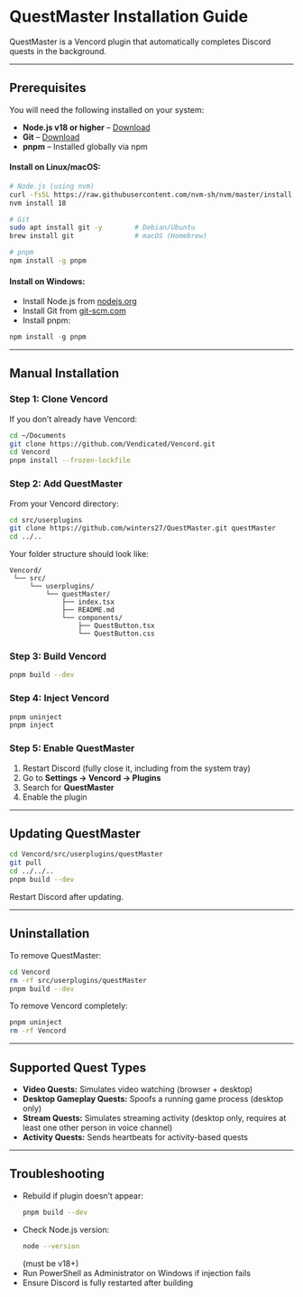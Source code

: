 # QuestMaster Installation Guide

QuestMaster is a Vencord plugin that automatically completes Discord quests in the background.  

---

## Prerequisites

You will need the following installed on your system:

- **Node.js v18 or higher** – [Download](https://nodejs.org/)  
- **Git** – [Download](https://git-scm.com/download/win)  
- **pnpm** – Installed globally via npm  

#### Install on Linux/macOS:
```bash
# Node.js (using nvm)
curl -fsSL https://raw.githubusercontent.com/nvm-sh/nvm/master/install.sh | bash
nvm install 18

# Git
sudo apt install git -y        # Debian/Ubuntu
brew install git               # macOS (Homebrew)

# pnpm
npm install -g pnpm
```

#### Install on Windows:
- Install Node.js from [nodejs.org](https://nodejs.org/)  
- Install Git from [git-scm.com](https://git-scm.com/download/win)  
- Install pnpm:
```powershell
npm install -g pnpm
```

---

## Manual Installation

### Step 1: Clone Vencord
If you don’t already have Vencord:
```bash
cd ~/Documents
git clone https://github.com/Vendicated/Vencord.git
cd Vencord
pnpm install --frozen-lockfile
```

### Step 2: Add QuestMaster
From your Vencord directory:
```bash
cd src/userplugins
git clone https://github.com/winters27/QuestMaster.git questMaster
cd ../..
```

Your folder structure should look like:
```
Vencord/
 └── src/
     └── userplugins/
         └── questMaster/
             ├── index.tsx
             ├── README.md
             └── components/
                 ├── QuestButton.tsx
                 └── QuestButton.css
```

### Step 3: Build Vencord
```bash
pnpm build --dev
```

### Step 4: Inject Vencord
```bash
pnpm uninject
pnpm inject
```

### Step 5: Enable QuestMaster
1. Restart Discord (fully close it, including from the system tray)  
2. Go to **Settings → Vencord → Plugins**  
3. Search for **QuestMaster**  
4. Enable the plugin  

---

## Updating QuestMaster

```bash
cd Vencord/src/userplugins/questMaster
git pull
cd ../../..
pnpm build --dev
```

Restart Discord after updating.

---

## Uninstallation

To remove QuestMaster:
```bash
cd Vencord
rm -rf src/userplugins/questMaster
pnpm build --dev
```

To remove Vencord completely:
```bash
pnpm uninject
rm -rf Vencord
```

---

## Supported Quest Types

- **Video Quests:** Simulates video watching (browser + desktop)  
- **Desktop Gameplay Quests:** Spoofs a running game process (desktop only)  
- **Stream Quests:** Simulates streaming activity (desktop only, requires at least one other person in voice channel)  
- **Activity Quests:** Sends heartbeats for activity-based quests  

---

## Troubleshooting

- Rebuild if plugin doesn’t appear:  
  ```bash
  pnpm build --dev
  ```
- Check Node.js version:  
  ```bash
  node --version
  ```
  (must be v18+)  
- Run PowerShell as Administrator on Windows if injection fails  
- Ensure Discord is fully restarted after building  
